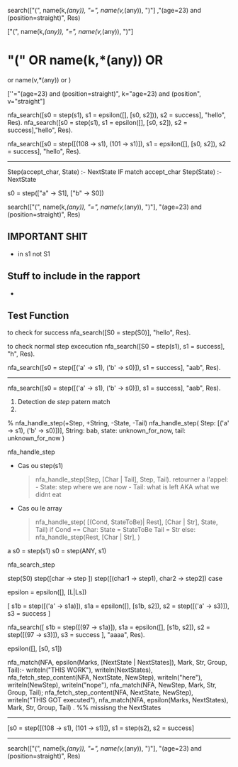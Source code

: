 search(["(", name(k,*(any)), "=", name(v,*(any)), ")"]
,"(age=23) and (position=straight)", 
Res)




["(", name(k,*(any)), "=", name(v,*(any)), ")"]

"("
OR
name(k,*(any))
OR
= 
or
name(v,*(any))
or 
)

[''="(age=23) and (position=straight)", k="age=23) and (position", v="straight"]


nfa_search([s0 = step(s1), s1 = epsilon([], [s0, s2])), s2 = success], "hello", Res).
nfa_search([s0 = step(s1), s1 = epsilon([], [s0, s2]), s2 = success],"hello", Res).


nfa_search([s0 = step([(108 -> s1), (101 -> s1)]), s1 = epsilon([], [s0, s2]), s2 = success], "hello", Res).



---------
Step(accept_char, State) :- NextState IF match accept_char 
Step(State) :- NextState

s0 = step(["a" -> S1], ["b" -> S0])


search(["(", name(k,*(any)), "=", name(v,*(any)), ")"], "(age=23) and (position=straight)", Res)

## IMPORTANT SHIT
- in s1 not S1

## Stuff to include in the rapport
- 

## Test Function 

to check for success
nfa_search([S0 = step(S0)], "hello", Res).

to check normal step excecution
nfa_search([S0 = step(s1), s1 = success], "h", Res).

nfa_search([s0 = step([('a' -> s1), ('b' -> s0)]), s1 = success], "aab", Res).


----------------------------

nfa_search([s0 = step([('a' -> s1), ('b' -> s0)]), s1 = success], "aab", Res).

1. Detection de *step* patern match
2. 

% nfa_handle_step(+Step, +String, -State, -Tail)
nfa_handle_step(
    Step: [('a' -> s1), ('b' -> s0)])],
    String: bab, 
    state: unknown_for_now,
    tail: unknown_for_now
    )

nfa_handle_step 
- Cas ou step(s1)
    > nfa_handle_step(Step, [Char | Tail], Step, Tail).
    retourner a l'appel: 
        - State: step where we are now
        - Tail: what is left AKA what we didnt eat
- Cas ou le array
    > nfa_handle_step(
        [(Cond, StateToBe)| Rest],
        [Char | Str],
        State, Tail)
    if Cond == Char:
        State = StateToBe
        Tail = Str
    else: 
        nfa_handle_step(Rest, [Char | Str], )
        


a
s0 = step(s1)
s0 = step(ANY, s1)




nfa_search_step 


step(S0)
step([char -> step ])
step([(char1 -> step1), char2 -> step2]) case

epsilon = epsilon([], [L|Ls])






[ s1b = step([('a' -> s1a)]), s1a = epsilon([], [s1b, s2]), s2 = step([('a' -> s3)]), s3 = success ] 


nfa_search([ s1b = step([(97 -> s1a)]), s1a = epsilon([], [s1b, s2]), s2 = step([(97 -> s3)]), s3 = success ], "aaaa", Res).



epsilon([], [s0, s1])



nfa_match(NFA, epsilon(Marks, [NextState | NextStates]), Mark, Str, Group, Tail):-
    writeln("THIS WORK"),
    writeln(NextStates),
    nfa_fetch_step_content(NFA, NextState, NewStep),
    writeln("here"),
    writeln(NewStep),
    writeln("nope"),
    nfa_match(NFA, NewStep, Mark, Str, Group, Tail);
    nfa_fetch_step_content(NFA, NextState, NewStep),
    writeln("THIS GOT executed"),
    nfa_match(NFA, epsilon(Marks, NextStates), Mark, Str, Group, Tail)
    .
    %% missisng the NextStates




----------



[s0 = step([(108 -> s1), (101 -> s1)]), s1 = step(s2), s2 = success]


----------


search(["(", name(k,*(any)), "=", name(v,*(any)), ")"], "(age=23) and (position=straight)", Res)

